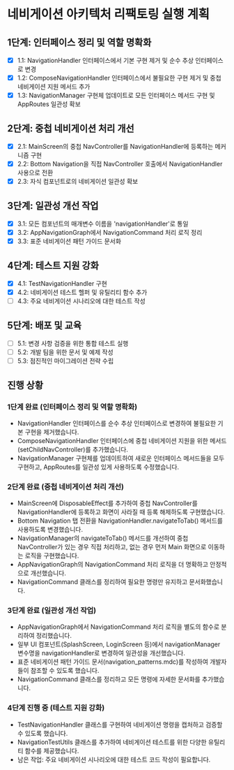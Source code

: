 # 네비게이션 아키텍처 리팩토링 실행 계획

## 1단계: 인터페이스 정리 및 역할 명확화

- [x] 1.1: NavigationHandler 인터페이스에서 기본 구현 제거 및 순수 추상 인터페이스로 변경
- [x] 1.2: ComposeNavigationHandler 인터페이스에서 불필요한 구현 제거 및 중첩 네비게이션 지원 메서드 추가
- [x] 1.3: NavigationManager 구현체 업데이트로 모든 인터페이스 메서드 구현 및 AppRoutes 일관성 확보

## 2단계: 중첩 네비게이션 처리 개선

- [x] 2.1: MainScreen의 중첩 NavController를 NavigationHandler에 등록하는 메커니즘 구현
- [x] 2.2: Bottom Navigation을 직접 NavController 호출에서 NavigationHandler 사용으로 전환
- [x] 2.3: 자식 컴포넌트로의 네비게이션 일관성 확보

## 3단계: 일관성 개선 작업

- [x] 3.1: 모든 컴포넌트의 매개변수 이름을 'navigationHandler'로 통일
- [x] 3.2: AppNavigationGraph에서 NavigationCommand 처리 로직 정리
- [x] 3.3: 표준 네비게이션 패턴 가이드 문서화

## 4단계: 테스트 지원 강화

- [x] 4.1: TestNavigationHandler 구현
- [x] 4.2: 네비게이션 테스트 헬퍼 및 유틸리티 함수 추가
- [ ] 4.3: 주요 네비게이션 시나리오에 대한 테스트 작성

## 5단계: 배포 및 교육

- [ ] 5.1: 변경 사항 검증을 위한 통합 테스트 실행
- [ ] 5.2: 개발 팀을 위한 문서 및 예제 작성
- [ ] 5.3: 점진적인 마이그레이션 전략 수립

## 진행 상황

### 1단계 완료 (인터페이스 정리 및 역할 명확화)

- NavigationHandler 인터페이스를 순수 추상 인터페이스로 변경하여 불필요한 기본 구현을 제거했습니다.
- ComposeNavigationHandler 인터페이스에 중첩 네비게이션 지원을 위한 메서드(setChildNavController)를 추가했습니다.
- NavigationManager 구현체를 업데이트하여 새로운 인터페이스 메서드들을 모두 구현하고, AppRoutes를 일관성 있게 사용하도록 수정했습니다.

### 2단계 완료 (중첩 네비게이션 처리 개선)

- MainScreen에 DisposableEffect를 추가하여 중첩 NavController를 NavigationHandler에 등록하고 화면이 사라질 때 등록 해제하도록 구현했습니다.
- Bottom Navigation 탭 전환을 NavigationHandler.navigateToTab() 메서드를 사용하도록 변경했습니다.
- NavigationManager의 navigateToTab() 메서드를 개선하여 중첩 NavController가 있는 경우 직접 처리하고, 없는 경우 먼저 Main 화면으로 이동하는 로직을 구현했습니다.
- AppNavigationGraph의 NavigationCommand 처리 로직을 더 명확하고 안정적으로 개선했습니다.
- NavigationCommand 클래스를 정리하여 필요한 명령만 유지하고 문서화했습니다.

### 3단계 완료 (일관성 개선 작업)

- AppNavigationGraph에서 NavigationCommand 처리 로직을 별도의 함수로 분리하여 정리했습니다.
- 일부 UI 컴포넌트(SplashScreen, LoginScreen 등)에서 navigationManager 변수명을 navigationHandler로 변경하여 일관성을 개선했습니다.
- 표준 네비게이션 패턴 가이드 문서(navigation_patterns.mdc)를 작성하여 개발자들이 참조할 수 있도록 했습니다.
- NavigationCommand 클래스를 정리하고 모든 명령에 자세한 문서화를 추가했습니다.

### 4단계 진행 중 (테스트 지원 강화)

- TestNavigationHandler 클래스를 구현하여 네비게이션 명령을 캡처하고 검증할 수 있도록 했습니다.
- NavigationTestUtils 클래스를 추가하여 네비게이션 테스트를 위한 다양한 유틸리티 함수를 제공했습니다.
- 남은 작업: 주요 네비게이션 시나리오에 대한 테스트 코드 작성이 필요합니다. 